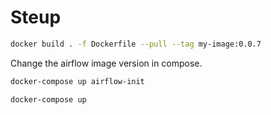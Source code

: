 # Steup
```sh
docker build . -f Dockerfile --pull --tag my-image:0.0.7
```

Change the airflow image version in compose.

```sh
docker-compose up airflow-init
```

```sh
docker-compose up
```